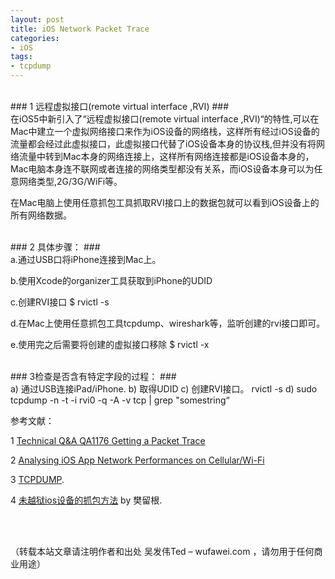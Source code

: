 ```yaml
---
layout: post  
title: iOS Network Packet Trace   
categories:  
- iOS  
tags:    
- tcpdump  
---   
```

 
<br/>
### 1 远程虚拟接口(remote virtual interface ,RVI) ###
<br/>
在iOS5中新引入了“远程虚拟接口(remote virtual interface ,RVI)“的特性,可以在Mac中建立一个虚拟网络接口来作为iOS设备的网络栈，这样所有经过iOS设备的流量都会经过此虚拟接口，此虚拟接口代替了iOS设备本身的协议栈,但并没有将网络流量中转到Mac本身的网络连接上，这样所有网络连接都是iOS设备本身的，Mac电脑本身连不联网或者连接的网络类型都没有关系，而iOS设备本身可以为任意网络类型,2G/3G/WiFi等。

在Mac电脑上使用任意抓包工具抓取RVI接口上的数据包就可以看到iOS设备上的所有网络数据。


<br/>
### 2 具体步骤： ###
<br/>
a.通过USB口将iPhone连接到Mac上。 

b.使用Xcode的organizer工具获取到iPhone的UDID

c.创建RVI接口
   $ rvictl -s 

d.在Mac上使用任意抓包工具tcpdump、wireshark等，监听创建的rvi接口即可。

e.使用完之后需要将创建的虚拟接口移除 $ rvictl -x

<br/>
### 3检查是否含有特定字段的过程： ###
<br/>
a)   通过USB连接iPad/iPhone.   
b)   取得UDID   
c) 创建RVI接口。    rvictl -s   
d)  sudo tcpdump -n -t -i rvi0 -q -A -v tcp | grep "somestring“





参考文献：

1 [Technical Q&A QA1176 Getting a Packet Trace](http://developer.apple.com/library/mac/#qa/qa1176/_index.html) 

2 [Analysing iOS App Network Performances on Cellular/Wi-Fi]( http://blog.manbolo.com/2013/02/22/analysing-ios-app-network-performances-on-cellularwifi)

3 [TCPDUMP](http://www.tcpdump.org/tcpdump_man.html).

4 [未越狱ios设备的抓包方法](http://fanliugen.com/?p=351) by 樊留根.

<br/>
<br/>

（转载本站文章请注明作者和出处 吴发伟Ted – wufawei.com ，请勿用于任何商业用途）